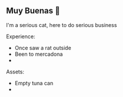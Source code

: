 ## Muy Buenas 👋

<img scr="./Assets/Pictures/trip to málaga.png" width=100px align=left>

I'm a serious cat, here to do serious business

Experience: 
- Once saw a rat outside
- Been to mercadona
- 

Assets:
- Empty tuna can
- 
<!--
**CorvoQueso/CorvoQueso** is a ✨ _special_ ✨ repository because its `README.md` (this file) appears on your GitHub profile.

Here are some ideas to get you started:

- 🔭 I’m currently working on ...
- 🌱 I’m currently learning ...
- 👯 I’m looking to collaborate on ...
- 🤔 I’m looking for help with ...
- 💬 Ask me about ...
- 📫 How to reach me: ...
- 😄 Pronouns: ...
- ⚡ Fun fact: ...
-->
